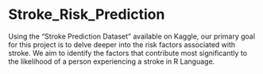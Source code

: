 # Stroke_Risk_Prediction
Using the “Stroke Prediction Dataset” available on Kaggle, our primary goal for this project is to delve deeper into the risk factors associated with stroke. We aim to identify the factors that contribute most significantly to the likelihood of a person experiencing a stroke in R Language.
